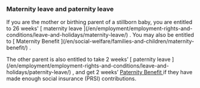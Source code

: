 ###  Maternity leave and paternity leave

If you are the mother or birthing parent of a stillborn baby, you are entitled
to 26 weeks' [ maternity leave ](/en/employment/employment-rights-and-
conditions/leave-and-holidays/maternity-leave/) . You may also be entitled to
[ Maternity Benefit ](/en/social-welfare/families-and-children/maternity-
benefit/) .

The other parent is also entitled to take 2 weeks’ [ paternity leave
](/en/employment/employment-rights-and-conditions/leave-and-
holidays/paternity-leave/) , and get 2 weeks’ [ Paternity Benefit
](/en/social-welfare/families-and-children/paternity-benefit/) if they have
made enough social insurance (PRSI) contributions.
